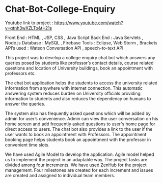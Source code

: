 # Chat-Bot-College-Enquiry

Youtube link to project : https://www.youtube.com/watch?v=qtnh3wXZLTo&t=21s

Front End : HTML , JSP, CSS , Java Script
Back End : Java Servlets , Node.js
Database : MySQL , Firebase
Tools : Eclipse, Web Storm , Brackets
API’s used : Watson Conversation API , speech-to-text API

This project was to develop a college enquiry chat bot which answers any queries posed by students like professor’s contact details, course related questions and location of University buildings, book an appointment with professors etc. 

The chat bot application helps the students to access the university related information from anywhere with internet connection. This automatic answering system reduces burden on University officials providing information to students and also reduces the dependency on humans to answer the queries.

The system also has frequently asked questions which will be added by admin for user’s convenience. Admin can view the user conversation on his home screen and add frequently asked questions to user's home page for direct access to users. The chat bot also provides a link to the user if the user wants to book an appointment with Professors. The appointment booking page helps students book an appointment with the professor in convenient time slots. 

We have used Agile Model to develop the application. Agile model helped us to implement the project in an adaptable way. The project tasks are divided among four increments. We have used ZenHub for the project management. Four milestones are created for each increment and issues are created and assigned to individual team members.
